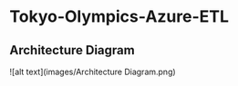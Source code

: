 # Tokyo-Olympics-Azure-ETL

## Architecture Diagram
![alt text](images/Architecture Diagram.png)

## 